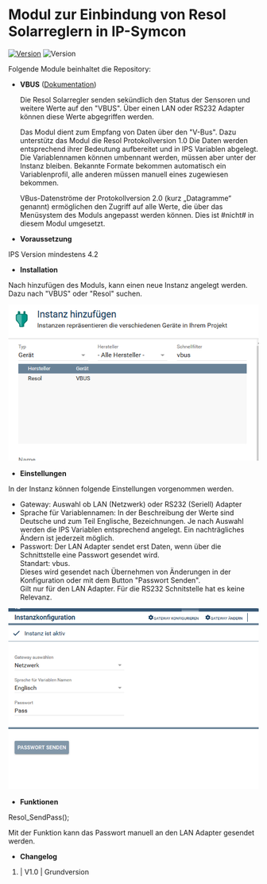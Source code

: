 # Modul zur Einbindung von Resol Solarreglern in IP-Symcon
[![Version](https://img.shields.io/badge/Symcon-PHPModul-red.svg)](https://www.symcon.de/service/dokumentation/entwicklerbereich/sdk-tools/sdk-php/)
![Version](https://img.shields.io/badge/Symcon%20Version-4.2%20%3E-green.svg)

Folgende Module beinhaltet die Repository:

- __VBUS__ ([Dokumentation](VBUS))  

	Die Resol Solarregler senden sekündlich den Status der Sensoren und weitere Werte auf den "VBUS".
	Über einen LAN oder RS232 Adapter können diese Werte abgegriffen werden. 
	
	Das Modul dient zum Empfang von Daten über den "V-Bus". Dazu unterstütz das Modul die Resol Protokollversion 1.0
	Die Daten werden entsprechend ihrer Bedeutung aufbereitet und in IPS Variablen abgelegt.
	Die Variablennamen können umbennant werden, müssen aber unter der Instanz bleiben.
	Bekannte Formate bekommen automatisch ein Variablenprofil, alle anderen müssen manuell eines zugewiesen bekommen. 

	VBus-Datenströme der Protokollversion 2.0 (kurz „Datagramme“ genannt) ermöglichen den Zugriff auf alle Werte, die über das Menüsystem des Moduls angepasst werden können. Dies ist #nicht# in diesem Modul umgesetzt.
	 
- __Voraussetzung__

IPS Version mindestens 4.2

- __Installation__

Nach hinzufügen des Moduls, kann einen neue Instanz angelegt werden.
Dazu nach "VBUS" oder "Resol" suchen.

![Instanz](docs/Instanz.png)

- __Einstellungen__

In der Instanz können folgende Einstellungen vorgenommen werden.
- Gateway:	Auswahl ob LAN (Netzwerk) oder RS232 (Seriell) Adapter
- Sprache für Variablennamen: In der Beschreibung der Werte sind Deutsche und zum Teil Englische, Bezeichnungen. Je nach Auswahl werden die IPS Variablen entsprechend angelegt. Ein nachträgliches Ändern ist jederzeit möglich.
- Passwort: Der LAN Adapter sendet erst Daten, wenn über die Schnittstelle eine Passwort gesendet wird.  
	Standart: vbus.  
	Dieses wird gesendet nach Übernehmen von Änderungen in der Konfiguration oder mit dem Button "Passwort Senden".  
	Gilt nur für den LAN Adapter. Für die RS232 Schnitstelle hat es keine Relevanz.

![Konfig](docs/Konfig.png)

- __Funktionen__

Resol_SendPass();

Mit der Funktion kann das Passwort manuell an den LAN Adapter gesendet werden.

- __Changelog__
1. | V1.0 | Grundversion
